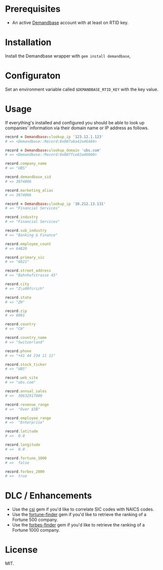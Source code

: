 # Prerequisites

* An active [Demandbase](http://www.demandbase.com?affiliate_id=LOL_JK_MAYBE) account with at least on RTID key.

# Installation

Install the Demandbase wrapper with `gem install demandbase`,

# Configuraton

Set an environment variable called `$DEMANDBASE_RTID_KEY` with the key value.

# Usage

If everything's installed and configured you should be able to look up companies' information via their domain name or IP address as follows.

```ruby
record = Demandbase::lookup_ip '123.12.1.123'
# => <Demandbase::Record:0x007aba42a46484>

record = Demandbase::lookup_domain 'ubs.com'
# => <Demandbase::Record:0x007fce82a46060>

record.company_name
# => "UBS"

record.demandbase_sid
# => 3874866

record.marketing_alias
# => 3874866

record = Demandbase::lookup_ip '10.212.13.131'
# => "Financial Services"

record.industry
# => "Financial Services"

record.sub_industry
# => "Banking & Finance"

record.employee_count
# => 64820

record.primary_sic
# => "6021"

record.street_address
# => "Bahnhofstrasse 45"

record.city
# => "Z\u00fcrich"

record.state
# => "ZH"

record.zip
# => 8001

record.country
# => "CH"

record.country_name
# => "Switzerland"

record.phone
# => "+41 44 234 11 11"

record.stock_ticker
# => "UBS"

record.web_site
# => "ubs.com"

record.annual_sales
# =>  30632917000

record.revenue_range
# =>  "Over $5B"

record.employee_range
# =>  "Enterprise"

record.latitude
# =>  0.0

record.longitude
# =>  0.0

record.fortune_1000
# =>  false

record.forbes_2000
# =>  true
```

# DLC / Enhancements

* Use the [csi](https://github.com/leereilly/csi) gem if you'd like to correlate SIC codes with NAICS codes.
* Use the [fortune-finder](https://github.com/leereilly/fortune-finder) gem if you'd like to retrieve the ranking of a Fortune 500 company.
* Use the [forbes-finder](https://github.com/leereilly/forbes-finder) gem if you'd like to retrieve the ranking of a Fortune 1000 company.

# License

MIT.
